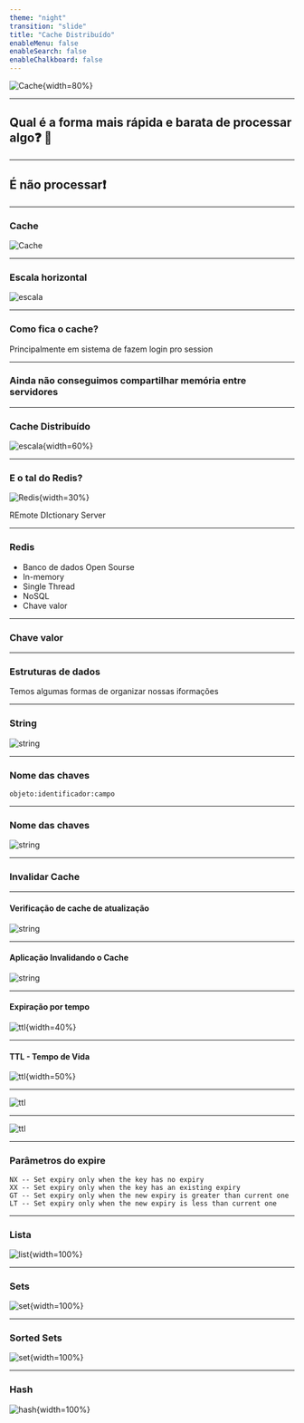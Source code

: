 ```yaml
---
theme: "night"
transition: "slide"
title: "Cache Distribuído"
enableMenu: false
enableSearch: false
enableChalkboard: false
---
```


![Cache](https://upload.wikimedia.org/wikipedia/en/thumb/6/6b/Redis_Logo.svg/1200px-Redis_Logo.svg.png){width=80%}

---

## Qual é a forma mais rápida e barata de processar algo❓ 🤔

---

## É não processar❗️

---

### Cache

![Cache](./images/cache.png)

---

### Escala horizontal

![escala](./images/escala.png)

---

### Como fica o cache?

Principalmente em sistema de fazem login pro session

---

### Ainda não conseguimos compartilhar memória entre servidores

---

### Cache Distribuído

![escala](./images/cache-distribuido.png){width=60%}

---

### E o tal do Redis?

![Redis](https://cdn.iconscout.com/icon/free/png-512/redis-83994.png){width=30%}

REmote DIctionary Server

---

### Redis

- Banco de dados Open Sourse
- In-memory
- Single Thread
- NoSQL
- Chave valor

---

### Chave valor

---

### Estruturas de dados

Temos algumas formas de organizar nossas iformações

---

### String

![string](./images/string.png)

---

### Nome das chaves

`objeto:identificador:campo`

---

### Nome das chaves

![string](./images/string-key.png)

---

### Invalidar Cache

---

#### Verificação de cache de atualização

![string](./images/rotina-validacao.png)

---

#### Aplicação Invalidando o Cache

![string](./images/rotina-invalida.png)

---

#### Expiração por tempo

![ttl](./images/ttl.png){width=40%}

---

#### TTL - Tempo de Vida

![ttl](./images/ttl.png){width=50%}

---

![ttl](./images/sem-ttl.png)

---

![ttl](./images/com-ttl.png)

---

### Parâmetros do expire

```
NX -- Set expiry only when the key has no expiry
XX -- Set expiry only when the key has an existing expiry
GT -- Set expiry only when the new expiry is greater than current one
LT -- Set expiry only when the new expiry is less than current one
```

---

### Lista

![list](./images/lista.png){width=100%}

---

### Sets

![set](./images/sets.png){width=100%}

---

### Sorted Sets

![set](./images/SortedSets.png){width=100%}

---

### Hash

![hash](./images/hash-values.png){width=100%}
